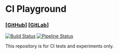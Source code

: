 # CI Playground

### [[GitHub](https://github.com/offa/ci-playground)] [[GitLab](https://gitlab.com/offa/ci-playground)]

[![Build Status](https://travis-ci.org/offa/ci-playground.svg?branch=master)](https://travis-ci.org/offa/ci-playground)
[![Pipeline Status](https://gitlab.com/offa/ci-playground/badges/master/pipeline.svg)](https://gitlab.com/offa/ci-playground/commits/master)

This repository is for CI tests and experiments only.


